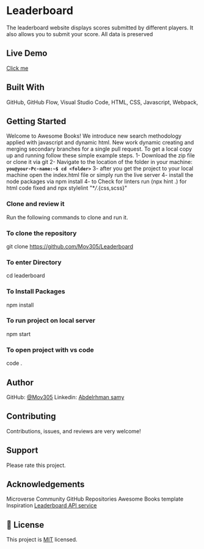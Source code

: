 # Leaderboard

The leaderboard website displays scores submitted by different players. It also allows you to submit your score. All data is preserved

## Live Demo

[Click me](https://mov305.github.io/Leaderboard/dist/)

## Built With


GitHub,
GitHub Flow,
Visual Studio Code,
HTML,
CSS,
Javascript,
Webpack,

## Getting Started

Welcome to Awesome Books! We introduce new search methodology applied with javascript and dynamic html. New work dynamic creating and merging secondary branches for a single pull request.
To get a local copy up and running follow these simple example steps.
1- Download the zip file or clone it via git
2- Navigate to the location of the folder in your machine:
**`you@your-Pc-name:~$ cd <folder>`**
3- after you get the project to your local machine open the index.html file or simply run the live server
4- install the node packages via npm install
4- to Check for linters run (npx hint .) for html code fixed and npx stylelint "\*_/_.{css,scss}"

### Clone and review it

Run the following commands to clone and run it.

### To clone the repository

git clone https://github.com/Mov305/Leaderboard

### To enter Directory

cd leaderboard

### To Install Packages

npm install

### To run project on local server

npm start

### To open project with vs code

code .

## Author

GitHub:
[@Mov305](https://github.com/Mov305)
Linkedin: [Abdelrhman samy](https://www.linkedin.com/in/abdelrhman-samy-80b14b215/)

## Contributing

Contributions, issues, and reviews are very welcome! 

## Support

Please rate this project.

## Acknowledgements

Microverse Community
GitHub Repositories
Awesome Books template
Inspiration
[Leaderboard API service](https://www.notion.so/Leaderboard-API-service-24c0c3c116974ac49488d4eb0267ade3)

## 📝 License

This project is [MIT](https://github.com/Mov305/To-do-list/blob/master/MIT.md) licensed.
